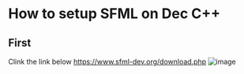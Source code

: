 # How to setup SFML on Dec C++
## First
Clink the link below
https://www.sfml-dev.org/download.php
![image](https://user-images.githubusercontent.com/75311991/189908496-3780eaf2-56c6-4860-9802-8a35b8c5fc5e.png)
